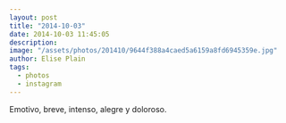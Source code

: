 ```yaml
---
layout: post
title: "2014-10-03"
date: 2014-10-03 11:45:05
description: 
image: "/assets/photos/201410/9644f388a4caed5a6159a8fd6945359e.jpg"
author: Elise Plain
tags: 
  - photos
  - instagram
---
```


Emotivo, breve, intenso, alegre y doloroso.
<p></p>

